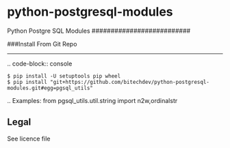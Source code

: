 # python-postgresql-modules

Python Postgre SQL Modules
##########################

###Install From Git Repo

---

.. code-block:: console

    $ pip install -U setuptools pip wheel
    $ pip install "git+https://github.com/bitechdev/python-postgresql-modules.git#egg=pgsql_utils"

.. Examples:
from pgsql_utils.util.string import n2w,ordinalstr

## Legal

See licence file

